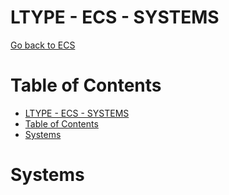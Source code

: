 # LTYPE - ECS - SYSTEMS

[Go back to ECS](../ECS.md)

# Table of Contents
- [LTYPE - ECS - SYSTEMS](#ltype---ecs---systems)
- [Table of Contents](#table-of-contents)
- [Systems](#systems)

# Systems
